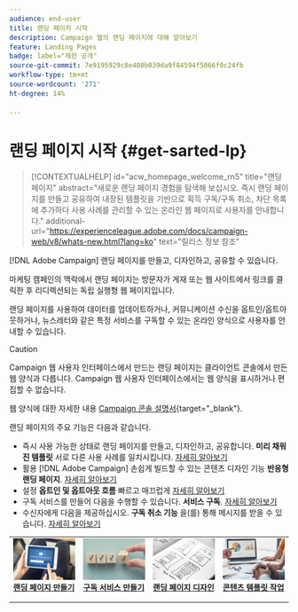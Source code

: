 ```yaml
---
audience: end-user
title: 랜딩 페이지 시작
description: Campaign 웹의 랜딩 페이지에 대해 알아보기
feature: Landing Pages
badge: label="제한 공개"
source-git-commit: 7e9195929c8e408b039da9f84594f5066f0c24fb
workflow-type: tm+mt
source-wordcount: '271'
ht-degree: 14%

---
```


# 랜딩 페이지 시작 {#get-sarted-lp}

>[!CONTEXTUALHELP]
>id="acw_homepage_welcome_rn5"
>title="랜딩 페이지"
>abstract="새로운 랜딩 페이지 경험을 탐색해 보십시오. 즉시 랜딩 페이지를 만들고 공유하여 내장된 템플릿을 기반으로 획득 구독/구독 취소, 차단 목록에 추가하다 사용 사례를 관리할 수 있는 온라인 웹 페이지로 사용자를 안내합니다."
>additional-url="https://experienceleague.adobe.com/docs/campaign-web/v8/whats-new.html?lang=ko" text="릴리스 정보 참조"

[!DNL Adobe Campaign] 랜딩 페이지를 만들고, 디자인하고, 공유할 수 있습니다.

마케팅 캠페인의 맥락에서 랜딩 페이지는 방문자가 게재 또는 웹 사이트에서 링크를 클릭한 후 리디렉션되는 독립 실행형 웹 페이지입니다.

랜딩 페이지를 사용하여 데이터를 업데이트하거나, 커뮤니케이션 수신을 옵트인/옵트아웃하거나, 뉴스레터와 같은 특정 서비스를 구독할 수 있는 온라인 양식으로 사용자를 안내할 수 있습니다.

>[!CAUTION]
>
>Campaign 웹 사용자 인터페이스에서 만드는 랜딩 페이지는 클라이언트 콘솔에서 만든 웹 양식과 다릅니다. Campaign 웹 사용자 인터페이스에서는 웹 양식을 표시하거나 편집할 수 없습니다.
>
>웹 양식에 대한 자세한 내용 [Campaign 콘솔 설명서](https://experienceleague.adobe.com/docs/campaign/campaign-v8/content/webapps.html){target="_blank"}.

랜딩 페이지의 주요 기능은 다음과 같습니다.

* 즉시 사용 가능한 상태로 랜딩 페이지를 만들고, 디자인하고, 공유합니다. **미리 채워진 템플릿** 서로 다른 사용 사례를 일치시킵니다. [자세히 알아보기](create-lp.md)
* 활용 [!DNL Adobe Campaign] 손쉽게 빌드할 수 있는 콘텐츠 디자인 기능 **반응형 랜딩 페이지**. [자세히 알아보기](lp-content.md)
* 설정 **옵트인 및 옵트아웃 흐름** 빠르고 매끄럽게 [자세히 알아보기](lp-use-cases.md)
* 구독 서비스를 만들어 다음을 수행할 수 있습니다. **서비스 구독**. [자세히 알아보기](lp-use-cases.md#lp-subscription)
* 수신자에게 다음을 제공하십시오. **구독 취소 기능** 을(를) 통해 메시지를 받을 수 있습니다. [자세히 알아보기](lp-use-cases.md#lp-unsubscription)
  <!--Send a **confirmation email** upon opt-in or opt-out.-->

<table style="table-layout:fixed"><tr style="border: 0;">
<td>
<a href="create-lp.md">
<img alt="리드" src="../assets/do-not-localize/lp-subscription.jpeg">
</a>
<div><a href="create-lp.md"><strong>랜딩 페이지 만들기</strong>
</div>
<p>
</td>
<td>
<a href="../audience/manage-services.md">
<img alt="저빈도" src="../assets/do-not-localize/lp-list.jpg">
</a>
<div>
<a href="../audience/manage-services.md"><strong>구독 서비스 만들기</strong></a>
</div>
<p></td>
<td>
<a href="lp-content.md">
<img alt="유효성 검사" src="../assets/do-not-localize/lp-design.jpg">
</a>
<div>
<a href="lp-content.md"><strong>랜딩 페이지 디자인</strong></a>
</div>
<p>
</td>
<td>
<a href="lp-templates.md">
<img alt="유효성 검사" src="../assets/do-not-localize/lp-reporting.jpg">
</a>
<div>
<a href="lp-templates.md"><strong>콘텐츠 템플릿 작업</strong></a>
</div>
<p>
</td>
</tr></table>
